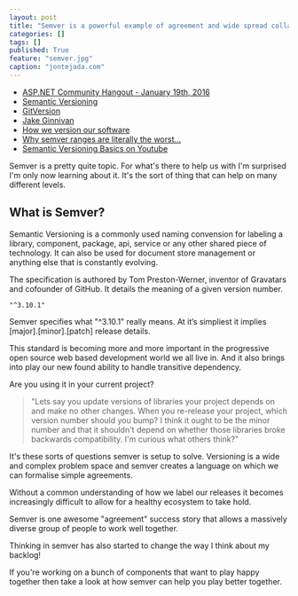 ```yaml
---
layout: post
title: "Semver is a powerful example of agreement and wide spread collaboration."
categories: []
tags: []
published: True
feature: "semver.jpg"
caption: "jontejada.com"
---
```


- [ASP.NET Community Hangout - January 19th, 2016](https://www.youtube.com/watch?v=FSf83_TU5Yg)
- [Semantic Versioning](http://semver.org/)
- [GitVersion](https://gitversion.readthedocs.org/en/latest/)
- [Jake Ginnivan](jake.ginnivan.net)
- [How we version our software](http://andreasohlund.net/2013/10/29/how-we-version-our-software-in-particular/)
- [Why semver ranges are literally the worst…](https://medium.com/@kentcdodds/why-semver-ranges-are-literally-the-worst-817cdcb09277#.r0b7kxxg8)
- [Semantic Versioning Basics on Youtube](https://www.youtube.com/watch?v=QMUSkra7Blk)

Semver is a pretty quite topic. For what's there to help us with I'm surprised I'm only now learning about it. It's the sort of thing that can help on many different levels.

## What is Semver?

Semantic Versioning is a commonly used naming convension for labeling a library, component, package, api, service or any other shared piece of technology. It can also be used for document store management or anything else that is constantly evolving.

The specification is authored by Tom Preston-Werner, inventor of Gravatars and cofounder of GitHub. It details the meaning of a given version number.

	"^3.10.1"

Semver specifies what "^3.10.1" really means. At it’s simpliest it implies [major].[minor].[patch] release details.

This standard is becoming more and more important in the progressive open source web based development world we all live in. And it also brings into play our new found ability to handle transitive dependency.

Are you using it in your current project?

> "Lets say you update versions of libraries your project depends on and make no other changes. When you re-release your project, which version number should you bump? I think it ought to be the minor number and that it shouldn't depend on whether those libraries broke backwards compatibility. I'm curious what others think?"

It's these sorts of questions semver is setup to solve. Versioning is a wide and complex problem space and semver creates a language on which we can formalise simple agreements.

Without a common understanding of how we label our releases it becomes increasingly difficult to allow for a healthy ecosystem to take hold. 

Semver is one awesome "agreement" success story that allows a massively diverse group of people to work well together.

Thinking in semver has also started to change the way I think about my backlog!

If you're working on a bunch of components that want to play happy together then take a look at how semver can help you play better together.